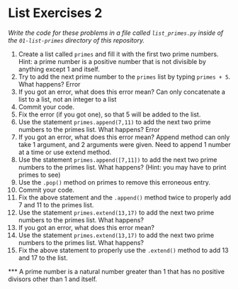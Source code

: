 List Exercises 2
=====================
*Write the code for these problems in a file called `list_primes.py` inside of the `01-list-primes` directory of this repository.*

1. Create a list called `primes` and fill it with the first two prime numbers. Hint: a prime number is a positive number that is not divisible by anything except 1 and itself.
2. Try to add the next prime number to the `primes` list by typing `primes + 5`.  What happens? 
	Error
3. If you got an error, what does this error mean? 
	Can only concatenate a list to a list, not an integer to a list
4. Commit your code.
4. Fix the error (if you got one), so that 5 will be added to the list.
5. Use the statement `primes.append(7,11)` to add the next two prime numbers to the primes list. What happens?
	Error
6. If you got an error, what does this error mean?
	Append method can only take 1 argument, and 2 arguments were given. Need to append 1 number at a time or use extend method.
7. Use the statement `primes.append([7,11])` to add the next two prime numbers to the primes list. What happens? (Hint: you may have to print primes to see)
8. Use the `.pop()` method on primes to remove this erroneous entry.
9. Commit your code.
9. Fix the above statement and the `.append()` method twice to properly add 7 and 11 to the primes list.
10. Use the statement `primes.extend(13,17)` to add the next two prime numbers to the primes list. What happens? 
11. If you got an error, what does this error mean?
12. Use the statement `primes.extend(13,17)` to add the next two prime numbers to the primes list. What happens? 
13. Fix the above statement to properly use the `.extend()` method to add 13 and 17 to the list.

*** A prime number is a natural number greater than 1 that has no positive divisors other than 1 and itself.
